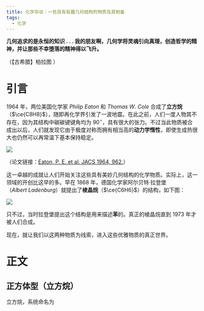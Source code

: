 ```yaml
---
title: 化学杂谈：一些具有有趣几何结构的物质及其制备
tags:
  - 化学
---
```

**几何追求的是永恒的知识 . . . 我的朋友啊，几何学将灵魂引向真理，创造哲学的精神，并让那些不幸堕落的精神得以飞升。**

（【古希腊】柏拉图 ）

# 引言

$1964$ 年，两位美国化学家 $Philip~Eaton$ 和 $Thomas~W.~Cole$ 合成了**立方烷**（$\ce{C8H8}$），随即再化学界引发了一波地震。在此之前，人们一度人物其不存在，因为其结构中碳碳键键角均为 $90^{\circ}$，具有很大的张力。不过当此物质被合成出以后，人们就发现它由于极度对称而拥有相当高的**动力学惰性**，即使生成热很大也仍然可以再常温下基本保持稳定。

![](https://cdn.luogu.com.cn/upload/image_hosting/6t95xl8w.png)

（论文链接：[Eaton, P. E. et al. JACS 1964, 962.](https://pubs.acs.org/doi/10.1021/ja01059a072)）

这一卓越的成就让人们开始关注这些具有美妙几何结构的化学物质。实际上，这一领域的开创比这早的多。早在 $1868$ 年，德国化学家阿尔贝特·拉登堡（$Albert~Ladenburg$）就提出了**棱晶烷**（$\ce{C6H6}$）的结构，如下图：

![](https://cdn.luogu.com.cn/upload/image_hosting/l5pjtnkr.png)

只不过，当时拉登堡提出这个结构是用来描述**苯**的。真正的棱晶烷直到 $1973$ 年才被人们合成。

现在，就让我们以这两种物质为线索，进入这些优雅物质的真正世界。

# 正文

## 正方体型（立方烷） 

立方烷，系统命名为